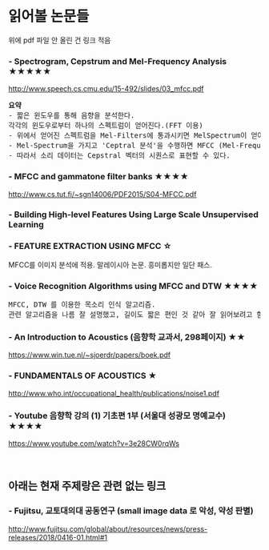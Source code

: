 ﻿# 읽어볼 논문들
위에 pdf 파일 안 올린 건 링크 적음


### - Spectrogram, Cepstrum and Mel-Frequency Analysis ★★★★★
http://www.speech.cs.cmu.edu/15-492/slides/03_mfcc.pdf
<pre>
<b>요약</b>
- 짧은 윈도우를 통해 음향을 분석한다. 
각각의 윈도우로부터 하나의 스펙트럼이 얻어진다.(FFT 이용)
- 위에서 얻어진 스펙트럼을 Mel-Filters에 통과시키면 MelSpectrum이 얻어진다.
- Mel-Spectrum을 가지고 'Ceptral 분석'을 수행하면 MFCC (Mel-Frequency Cepstral Coefficients)가 얻어진다.
- 따라서 소리 데이터는 Cepstral 벡터의 시퀀스로 표현할 수 있다.
</pre>



### - MFCC and gammatone filter banks ★★★★
http://www.cs.tut.fi/~sgn14006/PDF2015/S04-MFCC.pdf



### - Building High-level Features Using Large Scale Unsupervised Learning



### - FEATURE EXTRACTION USING MFCC ☆
MFCC를 이미지 분석에 적용. 말레이시아 논문. 흥미롭지만 일단 패스.



### - Voice Recognition Algorithms using MFCC and DTW ★★★★
<pre>
MFCC, DTW 를 이용한 목소리 인식 알고리즘. 
관련 알고리즘을 나름 잘 설명했고, 길이도 짧은 편인 것 같아 잘 읽어보려고 함.
</pre>



### - An Introduction to Acoustics (음향학 교과서, 298페이지) ★★
https://www.win.tue.nl/~sjoerdr/papers/boek.pdf



### - FUNDAMENTALS OF ACOUSTICS ★
http://www.who.int/occupational_health/publications/noise1.pdf



### - Youtube 음향학 강의 (1) 기초편 1부 (서울대 성광모 명예교수) ★★★★
https://www.youtube.com/watch?v=3e28CW0rqWs


<br>

## 아래는 현재 주제랑은 관련 없는 링크

### - Fujitsu, 교토대의대 공동연구 (small image data 로 악성, 약성 판별) 
http://www.fujitsu.com/global/about/resources/news/press-releases/2018/0416-01.html#1
